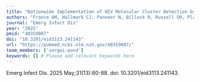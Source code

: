 ```yaml
---
title: "Nationwide Implementation of HIV Molecular Cluster Detection by Centers for Disease Control and Prevention and State and Local Health Departments, United States"
authors: "France AM, Hallmark CJ, Panneer N, Billock R, Russell OO, Plaster M, Alberti J, Nuthan F, Saduvala N, Philpott D, Ocfemia MCB, Cope S, Hernandez AL, Pond SLK, Wertheim JO, Weaver S, Khader S, Johnson K, Oster AM."
journal: "Emerg Infect Dis"
year: "2025"
pmid: "40359087"
doi: "10.3201/eid3113.241143"
url: "https://pubmed.ncbi.nlm.nih.gov/40359087/"
team_members: ['sergei-pond']
keywords: [] # Please add relevant keywords here
---
```

Emerg Infect Dis. 2025 May;31(13):80-88. doi: 10.3201/eid3113.241143.